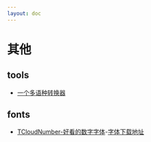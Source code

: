 ```yaml
---
layout: doc
---
```


# 其他

## tools

- [一个多语种转换器](https://transform.tools/)


## fonts

- [TCloudNumber-好看的数字字体](https://cloud.tencent.com/developer/article/2350218)-[字体下载地址](https://tdesign.tencent.com/design/fonts)
